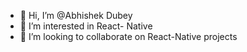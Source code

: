 - 👋 Hi, I’m @Abhishek Dubey
- 👀 I’m interested in React- Native
- 💞️ I’m looking to collaborate on React-Native projects 

<!---
dubey20-abhi/dubey20-abhi is a ✨ special ✨ repository because its `README.md` (this file) appears on your GitHub profile.
You can click the Preview link to take a look at your changes.
--->
